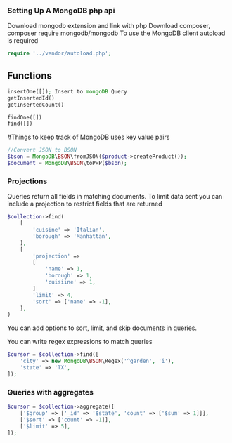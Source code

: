 ### Setting Up A MongoDB php api
Download mongodb extension and link with php
Download composer, composer require mongodb/mongodb
To use the MongoDB client autoload is required
```php 
require '../vendor/autoload.php';
 ```

## Functions
```php
insertOne([]); Insert to mongoDB Query
getInsertedId()
getInsertedCount()

findOne([])
find([])
```

#Things to keep track of 
MongoDB uses key value pairs 
```php
//Convert JSON to BSON
$bson = MongoDB\BSON\fromJSON($product->createProduct());
$document = MongoDB\BSON\toPHP($bson);
```

### Projections 
Queries return all fields in matching documents. 
To limit data sent you can include a projection to restrict fields that are returned

```php
$collection->find(
    [
        'cuisine' => 'Italian',
        'borough' => 'Manhattan',
    ],
    [
        'projection' => 
        [
            'name' => 1,
            'borough' => 1,
            'cuisiine' => 1,
        ]
        'limit' => 4,
        'sort' => ['name' => -1],
    ],
)
```
You can add options to sort, limit, and skip documents in queries.

You can write regex expressions to match queries


```php
$cursor = $collection->find([
    'city' => new MongoDB\BSON\Regex('^garden', 'i'),
    'state' => 'TX',
]);
```

### Queries with aggregates
```php
$cursor = $collection->aggregate([
    ['$group' => ['_id' => '$state', 'count' => ['$sum' => 1]]],
    ['$sort' => ['count' => -1]],
    ['$limit' => 5],
]);
```



